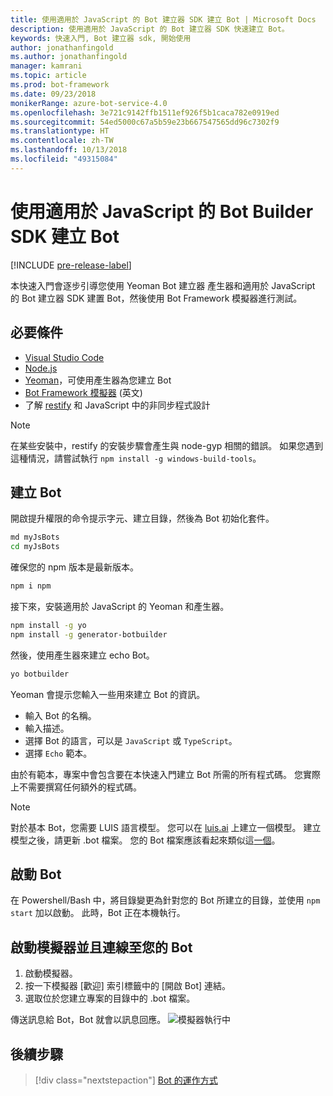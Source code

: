 ```yaml
---
title: 使用適用於 JavaScript 的 Bot 建立器 SDK 建立 Bot | Microsoft Docs
description: 使用適用於 JavaScript 的 Bot 建立器 SDK 快速建立 Bot。
keywords: 快速入門, Bot 建立器 sdk, 開始使用
author: jonathanfingold
ms.author: jonathanfingold
manager: kamrani
ms.topic: article
ms.prod: bot-framework
ms.date: 09/23/2018
monikerRange: azure-bot-service-4.0
ms.openlocfilehash: 3e721c9142ffb1511ef926f5b1caca782e0919ed
ms.sourcegitcommit: 54ed5000c67a5b59e23b667547565dd96c7302f9
ms.translationtype: HT
ms.contentlocale: zh-TW
ms.lasthandoff: 10/13/2018
ms.locfileid: "49315084"
---
```

# <a name="create-a-bot-with-the-bot-builder-sdk-for-javascript"></a>使用適用於 JavaScript 的 Bot Builder SDK 建立 Bot

[!INCLUDE [pre-release-label](../includes/pre-release-label.md)]

本快速入門會逐步引導您使用 Yeoman Bot 建立器 產生器和適用於 JavaScript 的 Bot 建立器 SDK 建置 Bot，然後使用 Bot Framework 模擬器進行測試。 

## <a name="prerequisites"></a>必要條件

- [Visual Studio Code](https://www.visualstudio.com/downloads)
- [Node.js](https://nodejs.org/)
- [Yeoman](http://yeoman.io/)，可使用產生器為您建立 Bot
- [Bot Framework 模擬器](https://github.com/Microsoft/BotFramework-Emulator) (英文)
- 了解 [restify](http://restify.com/) 和 JavaScript 中的非同步程式設計

> [!NOTE]
> 在某些安裝中，restify 的安裝步驟會產生與 node-gyp 相關的錯誤。
> 如果您遇到這種情況，請嘗試執行 `npm install -g windows-build-tools`。

## <a name="create-a-bot"></a>建立 Bot

開啟提升權限的命令提示字元、建立目錄，然後為 Bot 初始化套件。

```bash
md myJsBots
cd myJsBots
```

確保您的 npm 版本是最新版本。
```bash
npm i npm
```

接下來，安裝適用於 JavaScript 的 Yeoman 和產生器。

```bash
npm install -g yo
npm install -g generator-botbuilder
```

然後，使用產生器來建立 echo Bot。

```bash
yo botbuilder
```

Yeoman 會提示您輸入一些用來建立 Bot 的資訊。

- 輸入 Bot 的名稱。
- 輸入描述。
- 選擇 Bot 的語言，可以是 `JavaScript` 或 `TypeScript`。
- 選擇 `Echo` 範本。

由於有範本，專案中會包含要在本快速入門建立 Bot 所需的所有程式碼。 您實際上不需要撰寫任何額外的程式碼。

> [!NOTE]
> 對於基本 Bot，您需要 LUIS 語言模型。 您可以在 [luis.ai](https://www.luis.ai) 上建立一個模型。 建立模型之後，請更新 .bot 檔案。 您的 Bot 檔案應該看起來類似這[一個](../v4sdk/bot-builder-service-file.md)。 

## <a name="start-your-bot"></a>啟動 Bot

在 Powershell/Bash 中，將目錄變更為針對您的 Bot 所建立的目錄，並使用 `npm start` 加以啟動。 此時，Bot 正在本機執行。

## <a name="start-the-emulator-and-connect-your-bot"></a>啟動模擬器並且連線至您的 Bot
1. 啟動模擬器。
2. 按一下模擬器 [歡迎] 索引標籤中的 [開啟 Bot] 連結。
3. 選取位於您建立專案的目錄中的 .bot 檔案。

傳送訊息給 Bot，Bot 就會以訊息回應。
![模擬器執行中](../media/emulator-v4/emulator-running.png)

## <a name="next-steps"></a>後續步驟

> [!div class="nextstepaction"]
> [Bot 的運作方式](../v4sdk/bot-builder-basics.md) 
